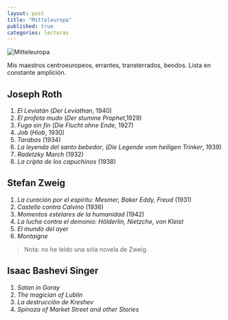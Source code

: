 ```yaml
---
layout: post
title: "Mitteleuropa"
published: true
categories: lecturas
---
```


![Mitteleuropa](https://external-content.duckduckgo.com/iu/?u=https%3A%2F%2Fwww.artrevealmagazine.com%2Fwp-content%2Fuploads%2F2016%2F04%2Favvoltoio-787-624x620.jpg&f=1&nofb=1)

Mis maestros centroeuropeos, errantes, transterrados, beodos.
Lista en constante amplición.

## Joseph Roth
1. *El Leviatán* (*Der Leviathan*, 1940)
2. *El profeta mudo* (*Der stumme Prophet*,1929)
3. *Fuga sin fin* (*Die Flucht ohne Ende*, 1927)
4. *Job* (*Hiob*, 1930)
5. *Tarabas* (1934)
6. *La leyenda del santo bebedor*, (*Die Legende vom heiligen Trinker*, 1939)
7. *Radetzky March* (1932)
8. *La crípta de los capuchinos* (1938)

## Stefan Zweig

1. *La curación por el espíritu: Mesmer, Baker Eddy, Freud* (1931)
2. *Castello contra Calvino* (1936)
3. *Momentos estelares de la humanidad* (1942)
4. *La lucha contra el demonio: Hölderlin, Nietzche, von Kleist*
5. *El mundo del ayer*
6. *Montaigne*

>  Nota: no he leído una sóla novela de Zweig.

## Isaac Bashevi Singer

1. *Satan in Goray*
2. *The magician of Lublin*
3. *La destrucción de Kreshev*
4. *Spinoza of Market Street and other Stories*
